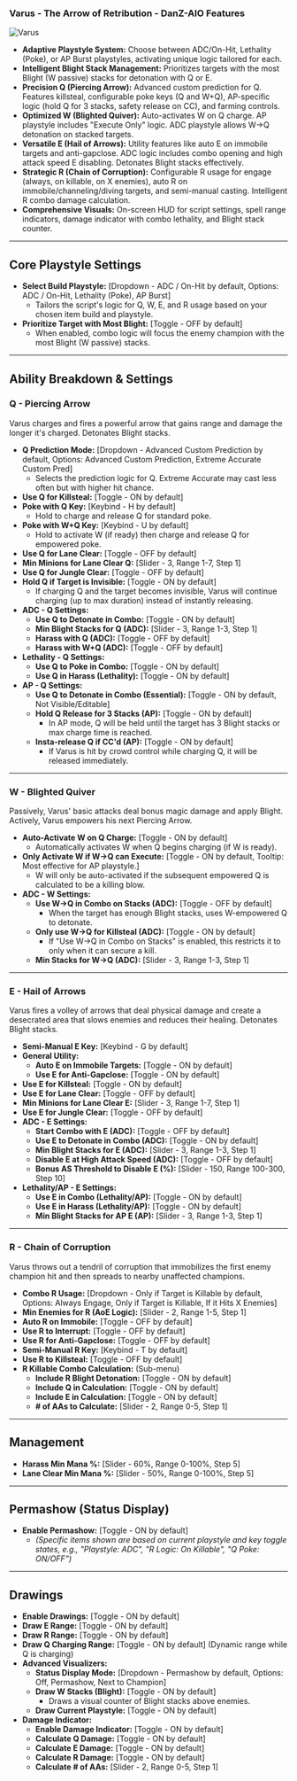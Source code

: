 ### Varus - The Arrow of Retribution - DanZ-AIO Features
<img src="https://raw.communitydragon.org/latest/game/assets/characters/varus/hud/varus_circle_0.png" alt="Varus" title="Varus" data-md-file="varus.md">

*   **Adaptive Playstyle System:** Choose between ADC/On-Hit, Lethality (Poke), or AP Burst playstyles, activating unique logic tailored for each.
*   **Intelligent Blight Stack Management:** Prioritizes targets with the most Blight (W passive) stacks for detonation with Q or E.
*   **Precision Q (Piercing Arrow):** Advanced custom prediction for Q. Features killsteal, configurable poke keys (Q and W+Q), AP-specific logic (hold Q for 3 stacks, safety release on CC), and farming controls.
*   **Optimized W (Blighted Quiver):** Auto-activates W on Q charge. AP playstyle includes "Execute Only" logic. ADC playstyle allows W->Q detonation on stacked targets.
*   **Versatile E (Hail of Arrows):** Utility features like auto E on immobile targets and anti-gapclose. ADC logic includes combo opening and high attack speed E disabling. Detonates Blight stacks effectively.
*   **Strategic R (Chain of Corruption):** Configurable R usage for engage (always, on killable, on X enemies), auto R on immobile/channeling/diving targets, and semi-manual casting. Intelligent R combo damage calculation.
*   **Comprehensive Visuals:** On-screen HUD for script settings, spell range indicators, damage indicator with combo lethality, and Blight stack counter.

---
## Core Playstyle Settings
*   **Select Build Playstyle:** [Dropdown - ADC / On-Hit by default, Options: ADC / On-Hit, Lethality (Poke), AP Burst]
    *   Tailors the script's logic for Q, W, E, and R usage based on your chosen item build and playstyle.
*   **Prioritize Target with Most Blight:** [Toggle - OFF by default]
    *   When enabled, combo logic will focus the enemy champion with the most Blight (W passive) stacks.

---
## Ability Breakdown & Settings
### Q - Piercing Arrow
Varus charges and fires a powerful arrow that gains range and damage the longer it's charged. Detonates Blight stacks.
*   **Q Prediction Mode:** [Dropdown - Advanced Custom Prediction by default, Options: Advanced Custom Prediction, Extreme Accurate Custom Pred]
    *   Selects the prediction logic for Q. Extreme Accurate may cast less often but with higher hit chance.
*   **Use Q for Killsteal:** [Toggle - ON by default]
*   **Poke with Q Key:** [Keybind - H by default]
    *   Hold to charge and release Q for standard poke.
*   **Poke with W+Q Key:** [Keybind - U by default]
    *   Hold to activate W (if ready) then charge and release Q for empowered poke.
*   **Use Q for Lane Clear:** [Toggle - OFF by default]
*   **Min Minions for Lane Clear Q:** [Slider - 3, Range 1-7, Step 1]
*   **Use Q for Jungle Clear:** [Toggle - OFF by default]
*   **Hold Q if Target is Invisible:** [Toggle - ON by default]
    *   If charging Q and the target becomes invisible, Varus will continue charging (up to max duration) instead of instantly releasing.
*   **ADC - Q Settings:**
    *   **Use Q to Detonate in Combo:** [Toggle - ON by default]
    *   **Min Blight Stacks for Q (ADC):** [Slider - 3, Range 1-3, Step 1]
    *   **Harass with Q (ADC):** [Toggle - OFF by default]
    *   **Harass with W+Q (ADC):** [Toggle - OFF by default]
*   **Lethality - Q Settings:**
    *   **Use Q to Poke in Combo:** [Toggle - ON by default]
    *   **Use Q in Harass (Lethality):** [Toggle - ON by default]
*   **AP - Q Settings:**
    *   **Use Q to Detonate in Combo (Essential):** [Toggle - ON by default, Not Visible/Editable]
    *   **Hold Q Release for 3 Stacks (AP):** [Toggle - ON by default]
        *   In AP mode, Q will be held until the target has 3 Blight stacks or max charge time is reached.
    *   **Insta-release Q if CC'd (AP):** [Toggle - ON by default]
        *   If Varus is hit by crowd control while charging Q, it will be released immediately.

---
### W - Blighted Quiver
Passively, Varus' basic attacks deal bonus magic damage and apply Blight. Actively, Varus empowers his next Piercing Arrow.
*   **Auto-Activate W on Q Charge:** [Toggle - ON by default]
    *   Automatically activates W when Q begins charging (if W is ready).
*   **Only Activate W if W->Q can Execute:** [Toggle - ON by default, Tooltip: Most effective for AP playstyle.]
    *   W will only be auto-activated if the subsequent empowered Q is calculated to be a killing blow.
*   **ADC - W Settings:**
    *   **Use W->Q in Combo on Stacks (ADC):** [Toggle - OFF by default]
        *   When the target has enough Blight stacks, uses W-empowered Q to detonate.
    *   **Only use W->Q for Killsteal (ADC):** [Toggle - ON by default]
        *   If "Use W->Q in Combo on Stacks" is enabled, this restricts it to only when it can secure a kill.
    *   **Min Stacks for W->Q (ADC):** [Slider - 3, Range 1-3, Step 1]

---
### E - Hail of Arrows
Varus fires a volley of arrows that deal physical damage and create a desecrated area that slows enemies and reduces their healing. Detonates Blight stacks.
*   **Semi-Manual E Key:** [Keybind - G by default]
*   **General Utility:**
    *   **Auto E on Immobile Targets:** [Toggle - ON by default]
    *   **Use E for Anti-Gapclose:** [Toggle - ON by default]
*   **Use E for Killsteal:** [Toggle - ON by default]
*   **Use E for Lane Clear:** [Toggle - OFF by default]
*   **Min Minions for Lane Clear E:** [Slider - 3, Range 1-7, Step 1]
*   **Use E for Jungle Clear:** [Toggle - OFF by default]
*   **ADC - E Settings:**
    *   **Start Combo with E (ADC):** [Toggle - OFF by default]
    *   **Use E to Detonate in Combo (ADC):** [Toggle - ON by default]
    *   **Min Blight Stacks for E (ADC):** [Slider - 3, Range 1-3, Step 1]
    *   **Disable E at High Attack Speed (ADC):** [Toggle - OFF by default]
    *   **Bonus AS Threshold to Disable E (%):** [Slider - 150, Range 100-300, Step 10]
*   **Lethality/AP - E Settings:**
    *   **Use E in Combo (Lethality/AP):** [Toggle - ON by default]
    *   **Use E in Harass (Lethality/AP):** [Toggle - ON by default]
    *   **Min Blight Stacks for AP E (AP):** [Slider - 3, Range 1-3, Step 1]

---
### R - Chain of Corruption
Varus throws out a tendril of corruption that immobilizes the first enemy champion hit and then spreads to nearby unaffected champions.
*   **Combo R Usage:** [Dropdown - Only if Target is Killable by default, Options: Always Engage, Only if Target is Killable, If it Hits X Enemies]
*   **Min Enemies for R (AoE Logic):** [Slider - 2, Range 1-5, Step 1]
*   **Auto R on Immobile:** [Toggle - OFF by default]
*   **Use R to Interrupt:** [Toggle - OFF by default]
*   **Use R for Anti-Gapclose:** [Toggle - OFF by default]
*   **Semi-Manual R Key:** [Keybind - T by default]
*   **Use R to Killsteal:** [Toggle - OFF by default]
*   **R Killable Combo Calculation:** (Sub-menu)
    *   **Include R Blight Detonation:** [Toggle - ON by default]
    *   **Include Q in Calculation:** [Toggle - ON by default]
    *   **Include E in Calculation:** [Toggle - ON by default]
    *   **# of AAs to Calculate:** [Slider - 2, Range 0-5, Step 1]

---
## Management
*   **Harass Min Mana %:** [Slider - 60%, Range 0-100%, Step 5]
*   **Lane Clear Min Mana %:** [Slider - 50%, Range 0-100%, Step 5]

---
## Permashow (Status Display)
*   **Enable Permashow:** [Toggle - ON by default]
    *   *(Specific items shown are based on current playstyle and key toggle states, e.g., "Playstyle: ADC", "R Logic: On Killable", "Q Poke: ON/OFF")*

---
## Drawings
*   **Enable Drawings:** [Toggle - ON by default]
*   **Draw E Range:** [Toggle - ON by default]
*   **Draw R Range:** [Toggle - ON by default]
*   **Draw Q Charging Range:** [Toggle - ON by default] (Dynamic range while Q is charging)
*   **Advanced Visualizers:**
    *   **Status Display Mode:** [Dropdown - Permashow by default, Options: Off, Permashow, Next to Champion]
    *   **Draw W Stacks (Blight):** [Toggle - ON by default]
        *   Draws a visual counter of Blight stacks above enemies.
    *   **Draw Current Playstyle:** [Toggle - ON by default]
*   **Damage Indicator:**
    *   **Enable Damage Indicator:** [Toggle - ON by default]
    *   **Calculate Q Damage:** [Toggle - ON by default]
    *   **Calculate E Damage:** [Toggle - ON by default]
    *   **Calculate R Damage:** [Toggle - ON by default]
    *   **Calculate # of AAs:** [Slider - 2, Range 0-5, Step 1]